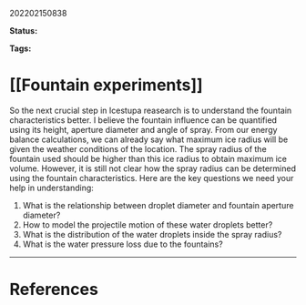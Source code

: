 202202150838

**Status:** 

**Tags:** 

# [[Fountain experiments]]

So the next crucial step in Icestupa reasearch is to understand the fountain characteristics better. I believe the fountain influence can be quantified using its height, aperture diameter and angle of spray. From our energy balance calculations, we can already say what maximum ice radius will be given the weather conditions of the location. The spray radius of the fountain used should be higher than this ice radius to obtain maximum ice volume. However, it is still not clear how the spray radius can be determined using the fountain characteristics. Here are the key questions we need your help in understanding:

1. What is the relationship between droplet diameter and fountain aperture diameter?
2.  How to model the projectile motion of these water droplets better?
3. What is the distribution of the water droplets inside the spray radius?
4. What is the water pressure loss due to the fountains?


---
# References
